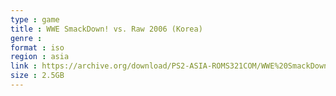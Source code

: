 ```yaml
---
type : game
title : WWE SmackDown! vs. Raw 2006 (Korea)
genre : 
format : iso
region : asia
link : https://archive.org/download/PS2-ASIA-ROMS321COM/WWE%20SmackDown%21%20vs.%20Raw%202006%20%28Korea%29.7z
size : 2.5GB
---
```

